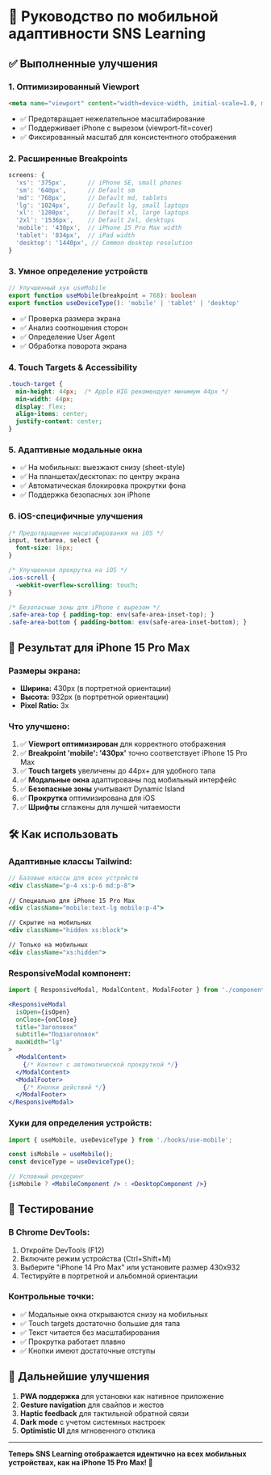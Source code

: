 # 📱 Руководство по мобильной адаптивности SNS Learning

## ✅ Выполненные улучшения

### 1. **Оптимизированный Viewport**
```html
<meta name="viewport" content="width=device-width, initial-scale=1.0, maximum-scale=1.0, user-scalable=no, viewport-fit=cover" />
```
- ✅ Предотвращает нежелательное масштабирование
- ✅ Поддерживает iPhone с вырезом (viewport-fit=cover)
- ✅ Фиксированный масштаб для консистентного отображения

### 2. **Расширенные Breakpoints**
```javascript
screens: {
  'xs': '375px',      // iPhone SE, small phones
  'sm': '640px',      // Default sm
  'md': '768px',      // Default md, tablets
  'lg': '1024px',     // Default lg, small laptops
  'xl': '1280px',     // Default xl, large laptops
  '2xl': '1536px',    // Default 2xl, desktops
  'mobile': '430px',  // iPhone 15 Pro Max width
  'tablet': '834px',  // iPad width
  'desktop': '1440px', // Common desktop resolution
}
```

### 3. **Умное определение устройств**
```typescript
// Улучшенный хук useMobile
export function useMobile(breakpoint = 768): boolean
export function useDeviceType(): 'mobile' | 'tablet' | 'desktop'
```
- ✅ Проверка размера экрана
- ✅ Анализ соотношения сторон
- ✅ Определение User Agent
- ✅ Обработка поворота экрана

### 4. **Touch Targets & Accessibility**
```css
.touch-target {
  min-height: 44px;  /* Apple HIG рекомендует минимум 44px */
  min-width: 44px;
  display: flex;
  align-items: center;
  justify-content: center;
}
```

### 5. **Адаптивные модальные окна**
- ✅ На мобильных: выезжают снизу (sheet-style)
- ✅ На планшетах/десктопах: по центру экрана
- ✅ Автоматическая блокировка прокрутки фона
- ✅ Поддержка безопасных зон iPhone

### 6. **iOS-специфичные улучшения**
```css
/* Предотвращение масштабирования на iOS */
input, textarea, select {
  font-size: 16px;
}

/* Улучшенная прокрутка на iOS */
.ios-scroll {
  -webkit-overflow-scrolling: touch;
}

/* Безопасные зоны для iPhone с вырезом */
.safe-area-top { padding-top: env(safe-area-inset-top); }
.safe-area-bottom { padding-bottom: env(safe-area-inset-bottom); }
```

## 🎯 Результат для iPhone 15 Pro Max

### **Размеры экрана:**
- **Ширина:** 430px (в портретной ориентации)
- **Высота:** 932px (в портретной ориентации)
- **Pixel Ratio:** 3x

### **Что улучшено:**
1. ✅ **Viewport оптимизирован** для корректного отображения
2. ✅ **Breakpoint 'mobile': '430px'** точно соответствует iPhone 15 Pro Max
3. ✅ **Touch targets** увеличены до 44px+ для удобного тапа
4. ✅ **Модальные окна** адаптированы под мобильный интерфейс
5. ✅ **Безопасные зоны** учитывают Dynamic Island
6. ✅ **Прокрутка** оптимизирована для iOS
7. ✅ **Шрифты** сглажены для лучшей читаемости

## 🛠️ Как использовать

### **Адаптивные классы Tailwind:**
```jsx
// Базовые классы для всех устройств
<div className="p-4 xs:p-6 md:p-8">
  
// Специально для iPhone 15 Pro Max
<div className="mobile:text-lg mobile:p-4">

// Скрытие на мобильных
<div className="hidden xs:block">

// Только на мобильных
<div className="xs:hidden">
```

### **ResponsiveModal компонент:**
```jsx
import { ResponsiveModal, ModalContent, ModalFooter } from './components/ui/ResponsiveModal';

<ResponsiveModal
  isOpen={isOpen}
  onClose={onClose}
  title="Заголовок"
  subtitle="Подзаголовок"
  maxWidth="lg"
>
  <ModalContent>
    {/* Контент с автоматической прокруткой */}
  </ModalContent>
  <ModalFooter>
    {/* Кнопки действий */}
  </ModalFooter>
</ResponsiveModal>
```

### **Хуки для определения устройств:**
```jsx
import { useMobile, useDeviceType } from './hooks/use-mobile';

const isMobile = useMobile();
const deviceType = useDeviceType();

// Условный рендеринг
{isMobile ? <MobileComponent /> : <DesktopComponent />}
```

## 📐 Тестирование

### **В Chrome DevTools:**
1. Откройте DevTools (F12)
2. Включите режим устройства (Ctrl+Shift+M)
3. Выберите "iPhone 14 Pro Max" или установите размер 430x932
4. Тестируйте в портретной и альбомной ориентации

### **Контрольные точки:**
- ✅ Модальные окна открываются снизу на мобильных
- ✅ Touch targets достаточно большие для тапа
- ✅ Текст читается без масштабирования
- ✅ Прокрутка работает плавно
- ✅ Кнопки имеют достаточные отступы

## 🚀 Дальнейшие улучшения

1. **PWA поддержка** для установки как нативное приложение
2. **Gesture navigation** для свайпов и жестов
3. **Haptic feedback** для тактильной обратной связи
4. **Dark mode** с учетом системных настроек
5. **Optimistic UI** для мгновенного отклика

---

**Теперь SNS Learning отображается идентично на всех мобильных устройствах, как на iPhone 15 Pro Max! 🎉**
